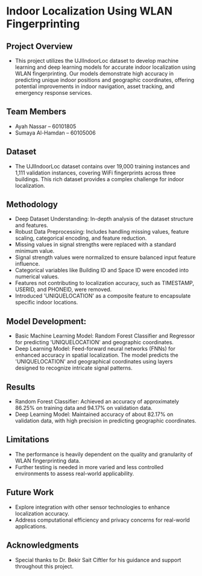 # Indoor Localization Using WLAN Fingerprinting
## Project Overview
- This project utilizes the UJIIndoorLoc dataset to develop machine learning and deep learning models for accurate indoor localization using WLAN fingerprinting. Our models demonstrate high accuracy in predicting unique indoor positions and geographic coordinates, offering potential improvements in indoor navigation, asset tracking, and emergency response services.

## Team Members
- Ayah Nassar – 60101805
- Sumaya Al-Hamdan – 60105006

## Dataset
- The UJIIndoorLoc dataset contains over 19,000 training instances and 1,111 validation instances, covering WiFi fingerprints across three buildings. This rich dataset provides a complex challenge for indoor localization.



## Methodology
- Deep Dataset Understanding: In-depth analysis of the dataset structure and features.
- Robust Data Preprocessing: Includes handling missing values, feature scaling, categorical encoding, and feature reduction.
- Missing values in signal strengths were replaced with a standard minimum value.
- Signal strength values were normalized to ensure balanced input feature influence.
- Categorical variables like Building ID and Space ID were encoded into numerical values.
- Features not contributing to localization accuracy, such as TIMESTAMP, USERID, and PHONEID, were removed.
- Introduced 'UNIQUELOCATION' as a composite feature to encapsulate specific indoor locations.
## Model Development:
- Basic Machine Learning Model: Random Forest Classifier and Regressor for predicting 'UNIQUELOCATION' and geographic coordinates.
- Deep Learning Model: Feed-forward neural networks (FNNs) for enhanced accuracy in spatial localization. The model predicts the 'UNIQUELOCATION' and geographical coordinates using layers designed to recognize intricate signal patterns.
## Results
- Random Forest Classifier: Achieved an accuracy of approximately 86.25% on training data and 94.17% on validation data.
- Deep Learning Model: Maintained accuracy of about 82.17% on validation data, with high precision in predicting geographic coordinates.

## Limitations
- The performance is heavily dependent on the quality and granularity of WLAN fingerprinting data.
- Further testing is needed in more varied and less controlled environments to assess real-world applicability.
## Future Work
- Explore integration with other sensor technologies to enhance localization accuracy.
- Address computational efficiency and privacy concerns for real-world applications.
## Acknowledgments
- Special thanks to Dr. Bekir Sait Ciftler for his guidance and support throughout this project.
